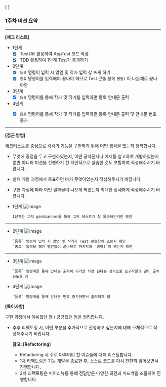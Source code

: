 
[ ] 

### 1주차 미션 요약

---

**[체크 리스트]**

- 1단계
    -[x] TestUtil 활용하여 AppTest 코드 작성
    -[x] TDD 활용하여 1단계 Test가 통과하기
- 2단계
  -[x] `등록` 명령어 입력 시 명언 및 작가 입력 창 뜨게 하기
  -[x] `종료` 명령어를 입력해야 끝나야 하므로 Test 콘솔 창에 `명령)` 이 나온채로 끝나야함 
- 3단계
  - [x] `등록` 명령어를 통해 작가 및 작가를 입력하면 등록 안내문 출력
- 4단계
  - [x] `등록` 명령어를 통해 작가 및 작가를 입력하면 등록 안내문 출력 및 안내문 번호 증가


---

**[접근 방법]**

체크리스트를 중심으로 각각의 기능을 구현하기 위해 어떤 생각을 했는지 정리합니다.

- 무엇에 중점을 두고 구현하였는지, 어떤 공식문서나 예제를 참고하여 개발하였는지 뿐만 아니라 미션을 진행하기 전 개인적으로 실습한 것도 포함하여 작성해주시기 바랍니다.
- 실제 개발 과정에서 목표하던 바가 무엇이었는지 작성해주시기 바랍니다.
- 구현 과정에 따라 어떤 결과물이 나오게 되었는지 최대한 상세하게 작성해주시기 바랍니다.

- 1단계
  ![image](https://github.com/OhJeMIN/Mission_OhJeMin/assets/61536578/82365de4-a76a-4dec-ae6a-cc9c4f60e373)
  ```
  1단계는 그저 genScanner를 통해 그저 테스트가 잘 통과하는지만 확인
  ```
---
- 2단계
  ![image](https://github.com/OhJeMIN/Mission_OhJeMin/assets/61536578/b772a57b-f364-4182-a58d-925a0fd3de5c)
  ```
  `등록` 명령어 입력 시 명언 및 작가가 Test 콘솔창에 뜨는지 확인
  `종료` 입력을 해야 명언앱이 끝나므로 마지막에 `명령)`이 뜨는지 확인
  ```
---
- 3단계
  ![image](https://github.com/OhJeMIN/Mission_OhJeMin/assets/61536578/1b24d9fb-1593-4cd2-9c41-0929bbbc38d0)
  ```
  `등록` 명령어를 통해 안내문 출력이 되기만 하면 된다는 생각으로 요구사항과 같이 출력되도록 함
  ```
- 4단계
  ![image](https://github.com/OhJeMIN/Mission_OhJeMin/assets/61536578/91de67d7-b219-4146-b352-2573b58148d1)
  ```
  `등록` 명령어를 통해 안내문 번호 증가하면서 출력되게 함
  ```



**[특이사항]**

구현 과정에서 아쉬웠던 점 / 궁금했던 점을 정리합니다.

- 추후 리팩토링 시, 어떤 부분을 추가적으로 진행하고 싶은지에 대해 구체적으로 작성해주시기 바랍니다.

  **참고: [Refactoring]**

    - Refactoring 시 주로 다루어야 할 이슈들에 대해 리스팅합니다.
    - 1차 리팩토링은 기능 개발을 종료한 후, 스스로 코드를 다시 천천히 읽어보면서 진행합니다.
    - 2차 리팩토링은 피어리뷰를 통해 전달받은 다양한 의견과 피드백을 조율하여 진행합니다.